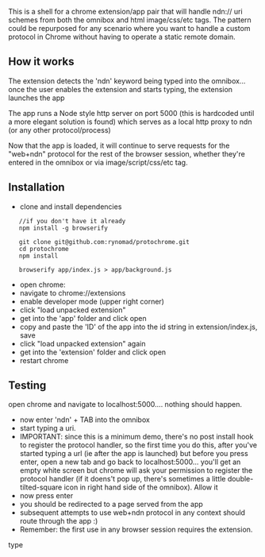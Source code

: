 

This is a shell for a chrome extension/app pair that will handle ndn:// uri schemes from both the omnibox and html image/css/etc tags. The pattern could be repurposed for any scenario where you want to handle a custom protocol in Chrome without having to operate a static remote domain.

How it works
----

The extension detects the 'ndn' keyword being typed into the omnibox... once the user enables the extension and starts typing, the extension launches the app

The app runs a Node style http server on port 5000 (this is hardcoded until a more elegant solution is found) which serves as a local http proxy to ndn (or any other protocol/process)

Now that the app is loaded, it will continue to serve requests for the "web+ndn" protocol for the rest of the browser session, whether they're entered in the omnibox or via image/script/css/etc tag.


Installation
------
- clone and install dependencies

```
   //if you don't have it already
   npm install -g browserify

   git clone git@github.com:rynomad/protochrome.git
   cd protochrome
   npm install

   browserify app/index.js > app/background.js

```

- open chrome:
- navigate to chrome://extensions
- enable developer mode (upper right corner)
- click "load unpacked extension"
- get into the 'app' folder and click open
- copy and paste the 'ID' of the app into the id string in extension/index.js, save
- click "load unpacked extension" again
- get into the 'extension' folder and click open
- restart chrome

Testing
----

open chrome and navigate to localhost:5000.... nothing should happen.

- now enter 'ndn' + TAB into the omnibox
- start typing a uri.
- IMPORTANT: since this is a minimum demo, there's no post install hook to register the protocol handler, so the first time you do this, after you've started typing a url (ie after the app is launched) but before you press enter, open a new tab and go back to localhost:5000... you'll get an empty white screen but chrome will ask your permission to register the protocol handler (if it doens't pop up, there's sometimes a little double-tilted-square icon in right hand side of the omnibox). Allow it
- now press enter
- you should be redirected to a page served from the app
- subsequent attempts to use web+ndn protocol in any context should route through the app :)
- Remember: the first use in any browser session requires the extension.



type
